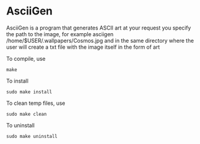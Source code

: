 # AsciiGen
AsciiGen is a program that generates ASCII art at your request you specify the path to the image, for example asciigen /home/$USER/.wallpapers/Cosmos.jpg and in the same directory where the user will create a txt file with the image itself in the form of art

To compile, use
```
make
```
To install
```
sudo make install
```
To clean temp files, use
```
sudo make clean
```
To uninstall
```
sudo make uninstall
```
